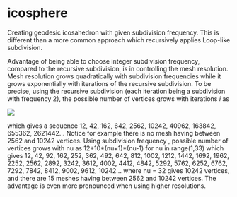 # icosphere

Creating geodesic icosahedron with given subdivision frequency. This is different than a more common approach which recursively applies Loop-like subdivision.

Advantage of being able to choose integer subdivision frequency, compared to the recursive subdivision, is in controlling the mesh resolution. Mesh resolution grows quadratically with subdivision frequencies while it grows exponentially with iterations of the recursive subdivision. To be precise, using the recursive subdivision (each iteration being a subdivision with frequency 2), the possible number of vertices grows with iterations _i_ as 

<img src="https://render.githubusercontent.com/render/math?math=V(i)= 12 %2B 10 (2^i %2B 1)(2^i - 1)">

which gives a sequence
    12, 42, 162, 642, 2562, 10242, 40962, 163842, 655362, 2621442... 
Notice for example there is no mesh having between 2562 and 10242 vertices. Using subdivision frequency , possible number of vertices grows with nu as
    12+10*(nu+1)*(nu-1) for nu in range(1,33)
which gives 
    12, 42, 92, 162, 252, 362, 492, 642, 812, 1002, 1212, 1442, 1692, 1962, 
     2252, 2562, 2892, 3242, 3612, 4002, 4412, 4842, 5292, 5762, 6252, 6762, 
     7292, 7842, 8412, 9002, 9612, 10242...
where nu = 32 gives 10242 vertices, and there are 15 meshes having between 2562 and 10242 vertices. The advantage is even more pronounced when using higher resolutions.
